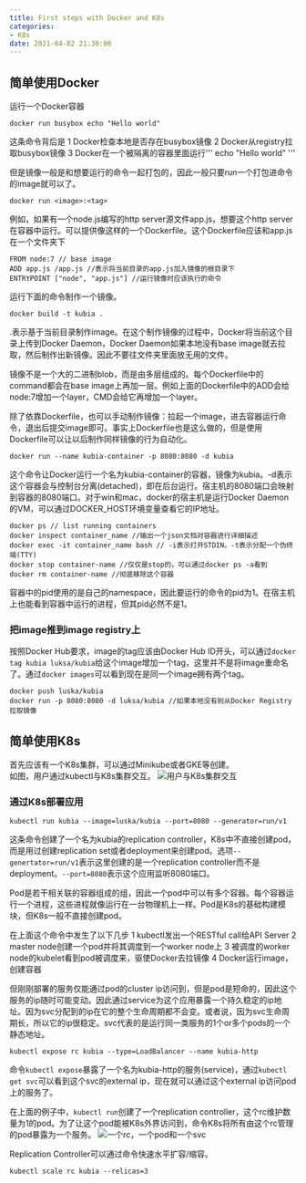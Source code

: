 ```yaml
---
title: First steps with Docker and K8s 
categories: 
- K8s
date: 2021-04-02 21:30:00
---
```


## 简单使用Docker
运行一个Docker容器
```
docker run busybox echo "Hello world"
```
这条命令背后是
1 Docker检查本地是否存在busybox镜像
2 Docker从registry拉取busybox镜像
3 Docker在一个被隔离的容器里面运行''' echo "Hello world" '''

但是镜像一般是和想要运行的命令一起打包的，因此一般只要run一个打包进命令的image就可以了。
```
docker run <image>:<tag>
```
例如，如果有一个node.js编写的http server源文件app.js，想要这个http server在容器中运行。可以提供像这样的一个Dockerfile。这个Dockerfile应该和app.js在一个文件夹下
```
FROM node:7 // base image
ADD app.js /app.js //表示将当前目录的app.js加入镜像的根目录下
ENTRYPOINT ["node", "app.js"] //运行镜像时应该执行的命令
```
运行下面的命令制作一个镜像。
```
docker build -t kubia .
```
.表示基于当前目录制作image。在这个制作镜像的过程中，Docker将当前这个目录上传到Docker Daemon，Docker Daemon如果本地没有base image就去拉取，然后制作出新镜像。因此不要往文件夹里面放无用的文件。  

镜像不是一个大的二进制blob，而是由多层组成的。每个Dockerfile中的command都会在base image上再加一层。例如上面的Dockerfile中的ADD会给node:7增加一个layer，CMD会给它再增加一个layer。  

除了依靠Dockerfile，也可以手动制作镜像：拉起一个image，进去容器运行命令，退出后提交image即可。事实上Dockerfile也是这么做的，但是使用Dockerfile可以让以后制作同样镜像的行为自动化。

```
docker run --name kubia-container -p 8080:8080 -d kubia
```
这个命令让Docker运行一个名为kubia-container的容器，镜像为kubia。-d表示这个容器会与控制台分离(detached)，即在后台运行。宿主机的8080端口会映射到容器的8080端口。对于win和mac，docker的宿主机是运行Docker Daemon的VM，可以通过DOCKER_HOST环境变量查看它的IP地址。  

```
docker ps // list running containers
docker inspect container_name //输出一个json文档对容器进行详细描述
docker exec -it container_name bash // -i表示打开STDIN，-t表示分配一个伪终端(TTY)
docker stop container-name //仅仅是stop的，可以通过docker ps -a看到
docker rm container-name //彻底移除这个容器
```

容器中的pid使用的是自己的namespace，因此要运行的命令的pid为1。在宿主机上也能看到容器中运行的进程，但其pid必然不是1。

### 把image推到image registry上
按照Docker Hub要求，image的tag应该由Docker Hub ID开头，可以通过```docker tag kubia luksa/kubia```给这个image增加一个tag，这里并不是将image重命名了。通过```docker images```可以看到现在是同一个image拥有两个tag。

```
docker push luska/kubia
docker run -p 8080:8080 -d luksa/kubia //如果本地没有则从Docker Registry拉取镜像
```

## 简单使用K8s
首先应该有一个K8s集群，可以通过Minikube或者GKE等创建。  
如图，用户通过kubectl与K8s集群交互。
![用户与K8s集群交互](k8s_fig2.png)

### 通过K8s部署应用
```
kubectl run kubia --image=luska/kubia --port=8080 --generator=run/v1
```
这条命令创建了一个名为kubia的replication controller，K8s中不直接创建pod，而是用过创建replication set或者deployment来创建pod。选项```--genertator=run/v1```表示这里创建的是一个replication controller而不是deployment。```--port=8080```表示这个应用监听8080端口。

Pod是若干相关联的容器组成的组，因此一个pod中可以有多个容器。每个容器运行一个进程，这些进程就像运行在一台物理机上一样。Pod是K8s的基础构建模块，但K8s一般不直接创建pod。

在上面这个命令中发生了以下几步
1 kubectl发出一个RESTful call给API Server
2 master node创建一个pod并将其调度到一个worker node上
3 被调度的worker node的kubelet看到pod被调度来，驱使Docker去拉镜像
4 Docker运行image，创建容器


但刚刚部署的服务仅能通过pod的cluster ip访问到，但是pod是短命的，因此这个服务的ip随时可能变动。因此通过service为这个应用暴露一个持久稳定的ip地址。因为svc分配到的ip在它的整个生命周期都不会变。或者说，因为svc生命周期长，所以它的ip很稳定。svc代表的是运行同一类服务的1个or多个pods的一个静态地址。
```
kubectl expose rc kubia --type=LoadBalancer --name kubia-http
```

命令```kubectl expose```暴露了一个名为kubia-http的服务(service)，通过```kubectl get svc```可以看到这个svc的external ip，现在就可以通过这个external ip访问pod上的服务了。

在上面的例子中，```kubectl run```创建了一个replication controller，这个rc维护数量为1的pod。为了让这个pod能被K8s外界访问到，命令K8s将所有由这个rc管理的pod暴露为一个服务。
![一个rc，一个pod和一个svc]()

Replication Controller可以通过命令快速水平扩容/缩容。
```
kubectl scale rc kubia --relicas=3
```
